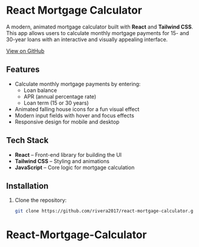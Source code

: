 # React Mortgage Calculator

A modern, animated mortgage calculator built with **React** and **Tailwind CSS**. This app allows users to calculate monthly mortgage payments for 15- and 30-year loans with an interactive and visually appealing interface.

[View on GitHub](https://github.com/rivera2017/react-mortgage-calculator)

## Features

- Calculate monthly mortgage payments by entering:
  - Loan balance
  - APR (annual percentage rate)
  - Loan term (15 or 30 years)
- Animated falling house icons for a fun visual effect
- Modern input fields with hover and focus effects
- Responsive design for mobile and desktop

## Tech Stack

- **React** – Front-end library for building the UI  
- **Tailwind CSS** – Styling and animations  
- **JavaScript** – Core logic for mortgage calculation  

## Installation

1. Clone the repository:  
   ```bash
   git clone https://github.com/rivera2017/react-mortgage-calculator.git

# React-Mortgage-Calculator
